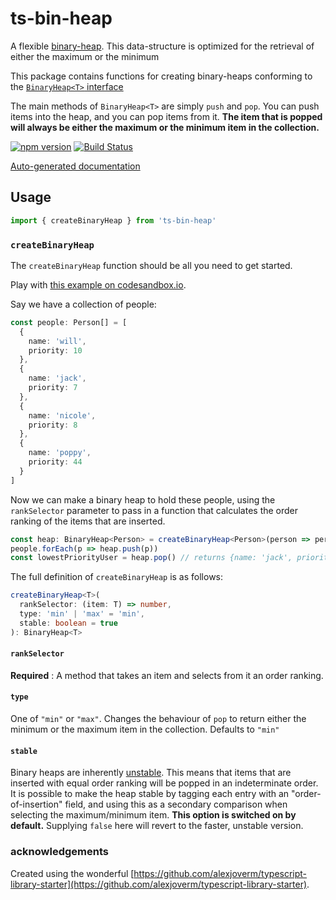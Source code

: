 # ts-bin-heap

A flexible [binary-heap](https://en.wikipedia.org/wiki/Binary_heap). This data-structure is optimized for the retrieval of either the maximum or the minimum

This package contains functions for creating binary-heaps conforming to the [`BinaryHeap<T>` interface](./src/interfaces/BinaryHeap.ts)

The main methods of `BinaryHeap<T>` are simply `push` and `pop`. You can push items into the heap, and you can pop items from it. **The item that is popped will always be either the maximum or the minimum item in the collection.**

[![npm version](http://img.shields.io/npm/v/ts-bin-heap.svg?style=flat)](https://npmjs.org/package/ts-bin-heap 'View this project on npm')
[![Build Status](https://travis-ci.org/biggyspender/ts-bin-heap.svg?branch=master)](https://travis-ci.org/biggyspender/ts-bin-heap)

[Auto-generated documentation](https://biggyspender.github.io/ts-bin-heap/)

## Usage

```typescript
import { createBinaryHeap } from 'ts-bin-heap'
```

### `createBinaryHeap`

The `createBinaryHeap` function should be all you need to get started.

Play with [this example on codesandbox.io](https://codesandbox.io/s/binaryheap-8tffl?expanddevtools=1&fontsize=14&module=%2Fsrc%2Findex.ts).

Say we have a collection of people:

```typescript
const people: Person[] = [
  {
    name: 'will',
    priority: 10
  },
  {
    name: 'jack',
    priority: 7
  },
  {
    name: 'nicole',
    priority: 8
  },
  {
    name: 'poppy',
    priority: 44
  }
]
```

Now we can make a binary heap to hold these people, using the `rankSelector` parameter to pass in a function that calculates the order ranking of the items that are inserted.

```typescript
const heap: BinaryHeap<Person> = createBinaryHeap<Person>(person => person.priority)
people.forEach(p => heap.push(p))
const lowestPriorityUser = heap.pop() // returns {name: 'jack', priority: 7}
```

The full definition of `createBinaryHeap` is as follows:

```typescript
createBinaryHeap<T>(
  rankSelector: (item: T) => number,
  type: 'min' | 'max' = 'min',
  stable: boolean = true
): BinaryHeap<T>
```

#### `rankSelector`

**Required** : A method that takes an item and selects from it an order ranking.

#### `type`

One of `"min"` or `"max"`. Changes the behaviour of `pop` to return either the minimum or the maximum item in the collection. Defaults to `"min"`

#### `stable`

Binary heaps are inherently [unstable](https://en.wikipedia.org/wiki/Sorting_algorithm#Stability). This means that items that are inserted with equal order ranking will be popped in an indeterminate order. It is possible to make the heap stable by tagging each entry with an "order-of-insertion" field, and using this as a secondary comparison when selecting the maximum/minimum item. **This option is switched on by default.** Supplying `false` here will revert to the faster, unstable version.

### acknowledgements

Created using the wonderful [https://github.com/alexjoverm/typescript-library-starter](https://github.com/alexjoverm/typescript-library-starter).
